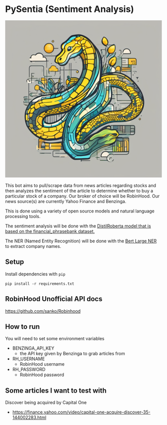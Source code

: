 # PySentia (Sentiment Analysis)


<div align="center">
  <img src="images/PySentia.png" alt="PySentia" width="600"/>
</div>



This bot aims to pull/scrape data from news articles regarding
stocks and then analyzes the sentiment of the article to determine
whether to buy a particular stock of a company. Our broker of choice will be RobinHood.
Our news source(s) are currently Yahoo Finance and Benzinga.

This is done using a variety of open source
models and natural language processing tools.

The sentiment analysis will be done with the [DistilRoberta model that is based on the financial_phrasebank dataset.](https://huggingface.co/mrm8488/distilroberta-finetuned-financial-news-sentiment-analysis)

The NER (Named Entity Recognition) will be done with the [Bert Large NER](https://huggingface.co/dslim/bert-large-NER) to extract
company names.


## Setup


Install dependencies with `pip`

```commandline
pip install -r requirements.txt
```


## RobinHood Unofficial API docs

https://github.com/sanko/Robinhood


## How to run

You will need to set some environment variables

- BENZINGA_API_KEY
  - the API key given by Benzinga to grab articles from
- RH_USERNAME
  - RobinHood username
- RH_PASSWORD
  - RobinHood password



## Some articles I want to test with

Discover being acquired by Capital One
- https://finance.yahoo.com/video/capital-one-acquire-discover-35-144002283.html



